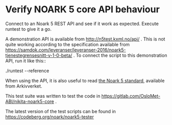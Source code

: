 Verify NOARK 5 core API behaviour
=================================

Connect to an Noark 5 REST API and see if it work as expected.
Execute runtest to give it a go.

A demonstration API is available from http://n5test.kxml.no/api/ .
This is not quite working according to the specification available
from
https://samdok.com/leveranser/leveranser-2016/noark5-tjenestegrensesnitt-v-1-0-beta/ .
To connect the script to this demonstration API, run it like this::

  ./runtest --reference

When using the API, it is also useful to read [the Noark 5
standard](https://www.arkivverket.no/arkivverket/Offentleg-forvalting/Noark/Noark-5/Standarden),
available from Arkivverket.

This test suite was written to test the code in 
https://gitlab.com/OsloMet-ABI/nikita-noark5-core .

The latest version of the test scripts can be found in
https://codeberg.org/noark/noark5-tester
